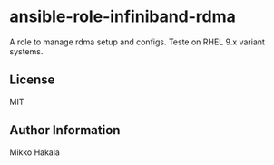 ansible-role-infiniband-rdma
============================

A role to manage rdma setup and configs. Teste on RHEL 9.x variant systems.

License
-------

MIT

Author Information
------------------

Mikko Hakala

